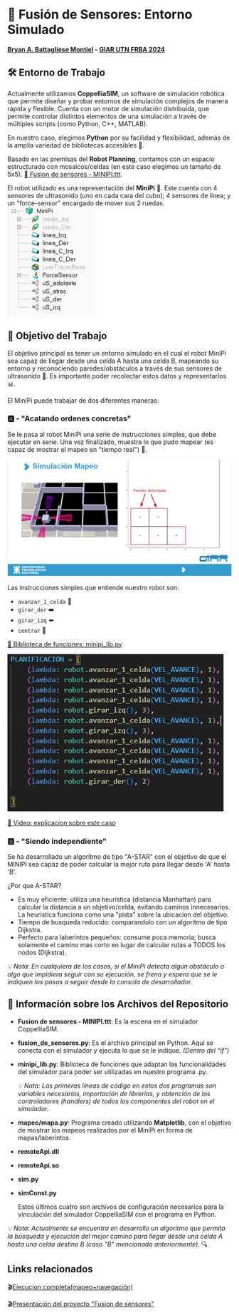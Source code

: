 # 🚀 Fusión de Sensores: Entorno Simulado
**[Bryan A. Battagliese Montiel](https://www.linkedin.com/in/bryan-battagliese-5a868627b/) - [GIAR UTN FRBA 2024](https://linktr.ee/giarutn?fbclid=PAZXh0bgNhZW0CMTEAAaYG3taTLmEOIiv-Z8yuxECL3pAB_2dw4--xXbzYpIDobJ7wusQPSweCSHA_aem_6bu8xvLWcwnQb9IsmBceXw)**

## 🛠️ Entorno de Trabajo

Actualmente utilizamos **CoppelliaSIM**, un software de simulación robótica que permite diseñar y probar entornos de simulación complejos de manera rápida y flexible. Cuenta con un motor de simulación distribuida, que permite controlar distintos elementos de una simulación a través de múltiples scripts (como Python, C++, MATLAB).

En nuestro caso, elegimos **Python** por su facilidad y flexibilidad, además de la amplia variedad de bibliotecas accesibles 🐍.

Basado en las premisas del **Robot Planning**, contamos con un espacio estructurado con mosaicos/celdas (en este caso elegimos un tamaño de 5x5). [🔗 Fusion de sensores - MINIPI.ttt](https://github.com/BryanBattagliese/fusion_de_sensores_simulacion/blob/main/Fusion%20de%20sensores%20-%20MINIPI.ttt).

El robot utilizado es una representación del **MiniPi** 🤖. Este cuenta con 4 sensores de ultrasonido (uno en cada cara del cubo); 4 sensores de línea; y un "force-sensor" encargado de mover sus 2 ruedas.  
![MiniPi Componentes](images/image1.PNG)

## 🎯 Objetivo del Trabajo

El objetivo principal es tener un entorno simulado en el cual el robot MiniPi sea capaz de llegar desde una celda A hasta una celda B, mapeando su entorno y reconociendo paredes/obstáculos a través de sus sensores de ultrasonido 🛑. Es importante poder recolectar estos datos y representarlos 📊.

El MiniPi puede trabajar de dos diferentes maneras:

### 🅰️ - "Acatando ordenes concretas"

Se le pasa al robot MiniPi una serie de instrucciones simples, que debe ejecutar en serie. Una vez finalizado, muestra lo que pudo mapear (es capaz de mostrar el mapeo en "tiempo real") 📍.

![Simulación Mapeo](images/image3.PNG)

Las instrucciones simples que entiende nuestro robot son:  
- `avanzar_1_celda` 🔄
- `girar_der` ➡️
- `girar_izq` ⬅️
- `centrar` 🎯

[🔗 Biblioteca de funciones: minipi_lib.py](minipi_lib.py)

![Planificación de Instrucciones](images/image2.PNG)

[🔗 Video: explicacion sobre este caso ](https://drive.google.com/drive/u/1/folders/1jOXsJzJ1Tr4iW5LoqXvL4d1WHVyuWoES)

### 🅱️ - "Siendo independiente"

Se ha desarrollado un algoritmo de tipo "A-STAR" con el objetivo de que el MINIPI sea capaz de poder calcular la mejor ruta para llegar desde 'A' hasta 'B'.

¿Por que A-STAR?
- Es muy eficiente: utiliza una heurística (distancia Manhattan) para calcular la distancia a un objetivo/celda, evitando caminos innecesarios. La heuristica funciona como una "pista" sobre la ubicacion del objetivo.
- Tiempo de busqueda reducido: comparandolo con un algoritmo de tipo Dijkstra.
- Perfecto para laberintos pequeños: consume poca memoria; busca solamente el camino mas corto en lugar de calcular rutas a TODOS los nodos (Dijkstra).

*💡 Nota: En cualquiera de los casos, si el MiniPi detecta algún obstáculo o algo que impidiera seguir con su ejecución, se frena y espera que se le indiquen los pasos a seguir desde la consola de desarrollador.*

## 📂 Información sobre los Archivos del Repositorio

- **Fusion de sensores - MINIPI.ttt**: Es la escena en el simulador CoppelliaSIM.

- **fusion_de_sensores.py**: Es el archivo principal en Python. Aquí se conecta con el simulador y ejecuta lo que se le indique. *(Dentro del "if")*

- **minipi_lib.py**: Biblioteca de funciones que adaptan las funcionalidades del simulador para poder ser utilizadas en nuestro programa .py.

  *💡 Nota: Las primeras líneas de código en estos dos programas son variables necesarias, importación de librerías, y obtención de los controladores (handlers) de todos los componentes del robot en el simulador.*

- **mapeo/mapa.py**: Programa creado utilizando **Matplotlib**, con el objetivo de mostrar los mapeos realizados por el MiniPi en forma de mapas/laberintos.

- **remoteApi.dll**
- **remoteApi.so**
- **sim.py**
- **simConst.py**

  Estos últimos cuatro son archivos de configuración necesarios para la vinculación del simulador CoppelliaSIM con el programa en Python.

*💡 Nota: Actualmente se encuentra en desarrollo un algoritmo que permita la búsqueda y ejecución del mejor camino para llegar desde una celda A hasta una celda destino B (caso "B" mencionado anteriormente).* 🔍

## Links relacionados 
🎬[Ejecucion completa(mapeo+navegación)](https://drive.google.com/drive/u/1/folders/1jOXsJzJ1Tr4iW5LoqXvL4d1WHVyuWoES)

🎬[Presentación del proyecto "Fusion de sensores"](https://www.youtube.com/watch?v=KTsziHjEZVk&t=2013s)
